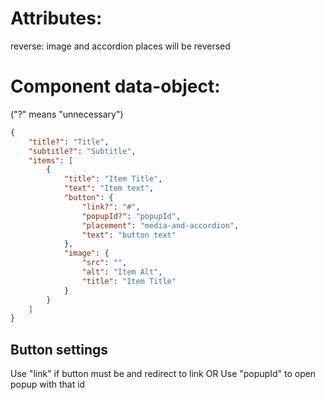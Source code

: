 # Attributes:

reverse: image and accordion places will be reversed

# Component data-object: 
("?" means "unnecessary")
```json
{
    "title?": "Title",
    "subtitle?": "Subtitle",
    "items": [
        {
            "title": "Item Title",
            "text": "Item text",
            "button": {
                "link?": "#",
                "popupId?": "popupId",
                "placement": "media-and-accordion",
                "text": "button text"
            },
            "image": {
                "src": "",
                "alt": "Item Alt",
                "title": "Item Title"
            }
        }
    ]
}
```
## Button settings
Use "link" if button must be <a> and redirect to link
OR
Use "popupId" to open popup with that id